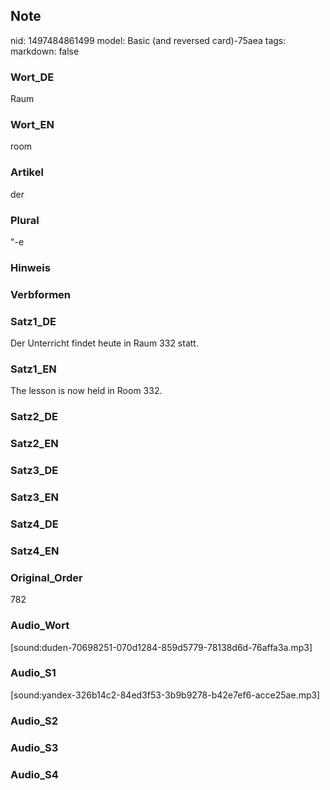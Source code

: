 ## Note
nid: 1497484861499
model: Basic (and reversed card)-75aea
tags: 
markdown: false

### Wort_DE
Raum

### Wort_EN
room

### Artikel
der

### Plural
"-e

### Hinweis


### Verbformen


### Satz1_DE
Der Unterricht findet heute in Raum 332 statt.

### Satz1_EN
The lesson is now held in Room 332.

### Satz2_DE


### Satz2_EN


### Satz3_DE


### Satz3_EN


### Satz4_DE


### Satz4_EN


### Original_Order
782

### Audio_Wort
[sound:duden-70698251-070d1284-859d5779-78138d6d-76affa3a.mp3]

### Audio_S1
[sound:yandex-326b14c2-84ed3f53-3b9b9278-b42e7ef6-acce25ae.mp3]

### Audio_S2


### Audio_S3


### Audio_S4

